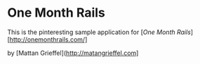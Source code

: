 # One Month Rails

This is the pinteresting sample application for 
[*One Month Rails*] [http://onemonthrails.com/]

by [Mattan Grieffel](http://matangrieffel.com]